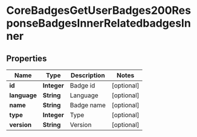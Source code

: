 

# CoreBadgesGetUserBadges200ResponseBadgesInnerRelatedbadgesInner


## Properties

| Name | Type | Description | Notes |
|------------ | ------------- | ------------- | -------------|
|**id** | **Integer** | Badge id |  [optional] |
|**language** | **String** | Language |  [optional] |
|**name** | **String** | Badge name |  [optional] |
|**type** | **Integer** | Type |  [optional] |
|**version** | **String** | Version |  [optional] |



